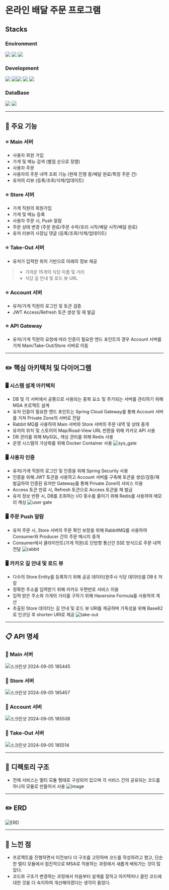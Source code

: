 # 온라인 배달 주문 프로그램

## Stacks
### Environment
<img src="https://img.shields.io/badge/IntelliJIDEA-000000.svg?style=flat-square&logo=intellij-idea&logoColor=white"/> <img src="https://img.shields.io/badge/GitHub-181717?style=flat-square&logo=GitHub&logoColor=ffffff"/> <img src="https://img.shields.io/badge/Git-F05032?style=flat-square&logo=Git&logoColor=ffffff"/>

### Development
<img src="https://img.shields.io/badge/java-%23ED8B00.svg?style=flat-square&logo=openjdk&logoColor=white"/> <img src="https://img.shields.io/badge/spring-%236DB33F.svg?style=flat-square&logo=spring&logoColor=white"/><img src="https://img.shields.io/badge/docker-%230db7ed.svg?style=flat-square&logo=docker&logoColor=white"/> <img src="https://img.shields.io/badge/-Swagger-%23Clojure?style=flat-square&logo=swagger&logoColor=white"/> <img src="https://img.shields.io/badge/Rabbitmq-FF6600?style=flat-square&logo=rabbitmq&logoColor=white"/>

### DataBase
<img src="https://img.shields.io/badge/mysql-4479A1.svg?style=flat-square&logo=mysql&logoColor=white"/> <img src="https://img.shields.io/badge/redis-%23DD0031.svg?style=flat-square&logo=redis&logoColor=white"/>

------------
## 📌 주요 기능
### ⭐️ Main 서버
- 사용자 회원 가입
- 가게 및 메뉴 검색 (별점 순으로 정렬)
- 사용자 주문
- 사용자의 주문 내역 조회 기능 (현재 진행 중/배달 완료/특정 주문 건)
- 유저의 리뷰 (등록/조회/삭제/업데이트)

### ⭐️ Store 서버

- 가게 직원의 회원가입
- 가게 및 메뉴 등록 
- 사용자 주문 시, Push 알람 
- 주문 상태 변경 (주문 완료/주문 수락/조리 시작/배달 시작/배달 완료)
- 유저 리뷰의 사장님 댓글 (등록/조회/삭제/업데이트)

### ⭐️ Take-Out 서버

- 유저가 입력한 위치 기반으로 아래의 정보 제공 
> - 가까운 15개의 식당 이름 및 거리
> - 식당 길 안내 및 로드 뷰 URL

### ⭐️ Account 서버

- 유저/가게 직원의 로그인 및 토큰 검증
- JWT Access/Refresh 토큰 생성 및 재 발급

### ⭐️ API Gateway

- 유저/가게 직원의 요청에 따라 인증이 필요한 엔드 포인트의 경우 Account 서버를 거쳐 Main/Take-Out/Store 서버로 이동 


------------
## ✏️ 핵심 아키텍처 및 다이어그램
### 🖥  시스템 설계 아키텍처
- DB 및 각 서버에서 공통으로 사용되는 중복 요소 및 추가되는 서버를 관리하기 위해 MSA 프로젝트 설계
- 유저 인증이 필요한 엔드 포인트는 Spring Cloud Gateway를 통해 Account 서버를 거쳐 Private Zone의 서버로 전달
- Rabbit MQ를 사용하여 Main 서버와 Store 서버의 주문 내역 및 상태 중개
- 유저의 위치 및 스토어의 Map/Road-View URL 반환을 위해 카카오 API 사용
- DB 관리를 위해 MySQL, 캐싱 관리를 위해 Redis 사용
- 운영 시스템의 가상화를 위해 Docker Container 사용
  ![sys_gate](https://github.com/user-attachments/assets/11bbd69e-8f83-44c5-813c-a32115d5e4af)
### 🖥  사용자 인증
- 유저/가게 직원의 로그인 및 인증을 위해 Spring Security 사용
- 인증을 위해 JWT 토큰을 사용하고 Account 서버를 구축해 토큰을 생성/검증/재 발급하여 인증된 유저만 Gateway를 통해 Private Zone의 서비스 이용
- Access 토큰 만료 시, Refresh 토큰으로 Access 토큰을 재 발급
- 유저 정보 반환 시, DB를 조회하는 I/O 횟수를 줄이기 위해 Redis를 사용하여 메모리 캐싱
  ![user gate](https://github.com/user-attachments/assets/32faebd8-80e6-4c8e-beef-f964f9697ce7)
### 🖥  주문 Push 알람
- 유저 주문 시, Store 서버의 주문 확인 보장을 위해 RabbitMQ를 사용하여 Consumer와 Producer 간의 주문 메시지 중개
- Consumer에서 클라이언트(가게 직원)로 단방향 통신인 SSE 방식으로 주문 내역 전달
  ![rabbit](https://github.com/user-attachments/assets/f308e0b8-67c7-4da1-bfde-4986f422735f)

### 🖥  카카오 길 안내 및 로드 뷰
- 다수의 Store Entity를 등록하기 위해 공공 데이터(원주시 식당 데이터)를 DBㅔ 저장
- 정확한 주소를 입력받기 위해 카카오 우편번호 서비스 이용
- 입력 받은 주소와 가게의 거리를 구하기 위해 Haversine Formula를 사용하여 계산
- 추출된 Store 데이터는 길 안내 및 로드 뷰 URI를 제공하며 가독성을 위해 Base62로 인코딩 후 shorten URI로 제공
  ![take-out](https://github.com/user-attachments/assets/01b76ee6-5e70-4a07-8a3b-8c8581156941)

------------
## 📋 API 명세
### 📎  Main 서버
![스크린샷 2024-09-05 185445](https://github.com/user-attachments/assets/3d5a88ec-95fc-43ed-88c4-73402c75ba7d)
### 📎  Store 서버
![스크린샷 2024-09-05 185457](https://github.com/user-attachments/assets/de195f28-38db-4f89-8959-90de891e42b8)
### 📎  Account 서버
![스크린샷 2024-09-05 185508](https://github.com/user-attachments/assets/660e806a-d2c3-44b5-9bd6-13839e692c5d)
### 📎  Take-Out 서버
![스크린샷 2024-09-05 185514](https://github.com/user-attachments/assets/6ae6a07e-8a67-4b5f-9409-36a59ae40865)

------------
## 📂 디렉토리 구조
- 전체 서비스는 멀티 모듈 형태로 구성되어 있으며 각 서비스 간의 공유되는 코드를 하나의 모듈로 만들어서 사용
  ![image](https://github.com/user-attachments/assets/0b7760c8-27a1-4399-9b08-c6402e319c7b)
------------
## ✏️ ERD
![ERD](https://github.com/user-attachments/assets/e72c2d91-50a9-45e8-af84-12713cfe9493)
____________

## 📝 느낀  점
- 프로젝트를 진행하면서 이전보다 더 구조를 고민하며 코드를 작성하려고 했고, 단순한 멀티 모듈에서 점진적으로 MSA로 적용하는 과정에서 새롭게 배워가는 것이 많았다.
- 코드와 구조가 변경하는 과정에서 처음부터 설계를 잘하고 아키텍처나 클린 코드에 대한 것을 더 숙지하여 개선해야겠다는 생각이 들었다.
